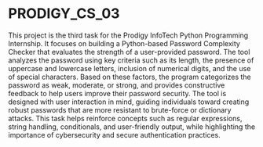 # PRODIGY_CS_03
This project is the third task for the Prodigy InfoTech Python Programming Internship. It focuses on building a Python-based Password Complexity Checker that evaluates the strength of a user-provided password. The tool analyzes the password using key criteria such as its length, the presence of uppercase and lowercase letters, inclusion of numerical digits, and the use of special characters. Based on these factors, the program categorizes the password as weak, moderate, or strong, and provides constructive feedback to help users improve their password security. The tool is designed with user interaction in mind, guiding individuals toward creating robust passwords that are more resistant to brute-force or dictionary attacks. This task helps reinforce concepts such as regular expressions, string handling, conditionals, and user-friendly output, while highlighting the importance of cybersecurity and secure authentication practices.
